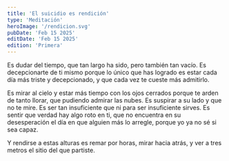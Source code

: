 ```yaml
---
title: 'El suicidio es rendición'
type: 'Meditación'
heroImage: '/rendicion.svg'
pubDate: 'Feb 15 2025'
editDate: 'Feb 15 2025'
edition: 'Primera'
---
```


Es dudar del tiempo, que tan largo ha sido, pero también tan vacío. Es decepcionarte de ti mismo porque lo único que has logrado es estar cada día más triste y decepcionado, y que cada vez te cueste más admitirlo.

Es mirar al cielo y estar más tiempo con los ojos cerrados porque te arden de tanto llorar, que pudiendo admirar las nubes. Es suspirar a su lado y que no te mire. Es ser tan insuficiente que ni para ser insuficiente sirves. Es sentir que verdad hay algo roto en ti, que no encuentra en su desesperación el día en que alguien más lo arregle, porque yo ya no sé si sea capaz.

Y rendirse a estas alturas es remar por horas, mirar hacia atrás, y ver a tres metros el sitio del que partiste.
